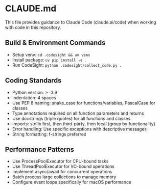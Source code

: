 # CLAUDE.md

This file provides guidance to Claude Code (claude.ai/code) when working with code in this repository.

## Build & Environment Commands
- Setup venv: `cd .codesight && uv venv`
- Install package: `uv pip install -e .`
- Run CodeSight: `python .codesight/collect_code.py .`

## Coding Standards
- Python version: >=3.9
- Indentation: 4 spaces
- Use PEP 8 naming: snake_case for functions/variables, PascalCase for classes
- Type annotations required on all function parameters and returns
- Use docstrings (triple quotes) for all functions and classes
- Imports: stdlib first, then third-party, then local (group by functionality)
- Error handling: Use specific exceptions with descriptive messages
- String formatting: f-strings preferred

## Performance Patterns
- Use ProcessPoolExecutor for CPU-bound tasks
- Use ThreadPoolExecutor for I/O-bound operations
- Implement async/await for concurrent operations
- Batch process large collections to manage memory
- Configure event loops specifically for macOS performance